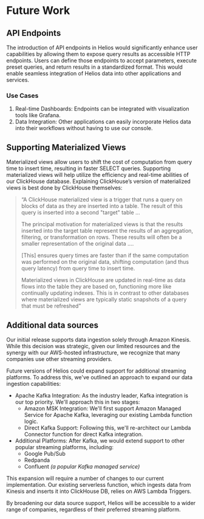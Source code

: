 # Future Work

## API Endpoints

The introduction of API endpoints in Helios would significantly enhance user capabilities by allowing them to expose query results as accessible HTTP endpoints. Users can define those endpoints to accept parameters, execute preset queries, and return results in a standardized format. This would enable seamless integration of Helios data into other applications and services.

### Use Cases

1. Real-time Dashboards: Endpoints can be integrated with visualization tools like Grafana.
2. Data Integration: Other applications can easily incorporate Helios data into their workflows without having to use our console.

## Supporting Materialized Views

Materialized views allow users to shift the cost of computation from query time to insert time, resulting in faster SELECT queries. Supporting materialized views will help utilize the efficiency and real-time abilities of our ClickHouse database. Explaining ClickHouse’s version of materialized views is best done by ClickHouse themselves:

> “A ClickHouse materialized view is a trigger that runs a query on blocks of data as they are inserted into a table. The result of this query is inserted into a second "target" table …
>
> The principal motivation for materialized views is that the results inserted into the target table represent the results of an aggregation, filtering, or transformation on rows. These results will often be a smaller representation of the original data ….
>
> \[This\] ensures query times are faster than if the same computation was performed on the original data, shifting computation (and thus query latency) from query time to insert time.
>
> Materialized views in ClickHouse are updated in real-time as data flows into the table they are based on, functioning more like continually updating indexes. This is in contrast to other databases where materialized views are typically static snapshots of a query that must be refreshed”

## Additional data sources

Our initial release supports data ingestion solely through Amazon Kinesis. While this decision was strategic, given our limited resources and the synergy with our AWS-hosted infrastructure, we recognize that many companies use other streaming providers.

Future versions of Helios could expand support for additional streaming platforms. To address this, we've outlined an approach to expand our data ingestion capabilities:

- Apache Kafka Integration: As the industry leader, Kafka integration is our top priority. We'll approach this in two stages:
  - Amazon MSK Integration: We'll first support Amazon Managed Service for Apache Kafka, leveraging our existing Lambda function logic.
  - Direct Kafka Support: Following this, we'll re-architect our Lambda Connector function for direct Kafka integration.
- Additional Platforms: After Kafka, we would extend support to other popular streaming platforms, including:
  - Google Pub/Sub
  - Redpanda
  - Confluent _(a popular Kafka managed service)_

This expansion will require a number of changes to our current implementation. Our existing serverless function, which ingests data from Kinesis and inserts it into ClickHouse DB, relies on AWS Lambda Triggers.

By broadening our data source support, Helios will be accessible to a wider range of companies, regardless of their preferred streaming platform.
